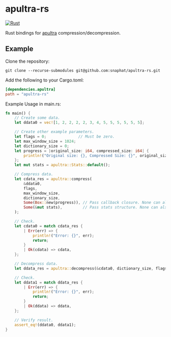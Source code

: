# apultra-rs
[![Rust](https://github.com/snaphat/apultra-rs/actions/workflows/rust.yml/badge.svg)](https://github.com/snaphat/apultra-rs/actions/workflows/rust.yml)

Rust bindings for [apultra](https://github.com/emmanuel-marty/apultra) compression/decompression.

## Example

Clone the repository:
```
git clone --recurse-submodules git@github.com:snaphat/apultra-rs.git
```

Add the following to your Cargo.toml:
```toml
[dependencies.apultra]
path = "apultra-rs"
```

Example Usage in main.rs:
```rust
fn main() {
    // Create some data.
    let ddata0 = vec![1, 2, 2, 2, 2, 3, 4, 5, 5, 5, 5, 5, 5];

    // Create other example parameters.
    let flags = 0;              // Must be zero.
    let max_window_size = 1024;
    let dictionary_size = 0;
    let progress = |original_size: i64, compressed_size: i64| {
        println!("Original size: {}, Compressed Size: {}", original_size, compressed_size);
    };
    let mut stats = apultra::Stats::default();

    // Compress data.
    let cdata_res = apultra::compress(
        &ddata0,
        flags,
        max_window_size,
        dictionary_size,
        Some(Box::new(progress)), // Pass callback closure. None can also be passed.
        Some(&mut stats),         // Pass stats structure. None can also be passed.
    );

    // Check.
    let cdata0 = match cdata_res {
        | Err(err) => {
            println!("Error: {}", err);
            return;
        }
        | Ok(cdata) => cdata,
    };

    // Decompress data.
    let ddata_res = apultra::decompress(&cdata0, dictionary_size, flags);

    // Check.
    let ddata1 = match ddata_res {
        | Err(err) => {
            println!("Error: {}", err);
            return;
        }
        | Ok(ddata) => ddata,
    };

    // Verify result.
    assert_eq!(ddata0, ddata1);
}
```
